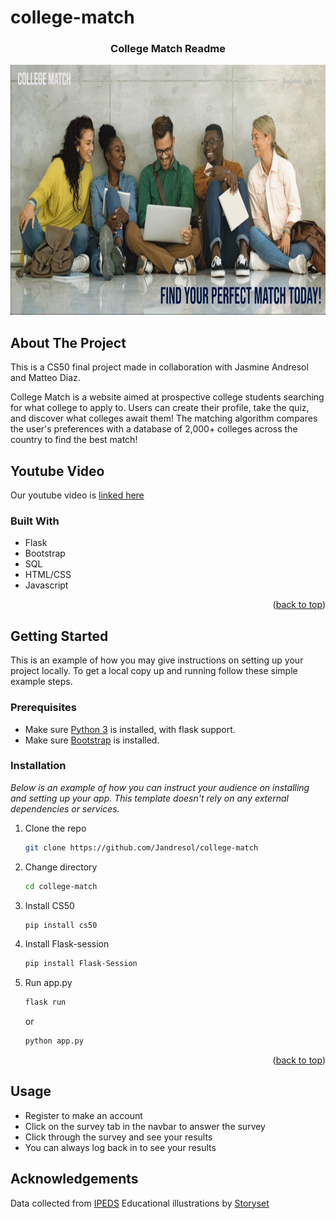 # college-match
<a name="readme-top"></a>
<!--
*** Thanks for checking out the Best-README-Template. If you have a suggestion
*** that would make this better, please fork the repo and create a pull request
*** or simply open an issue with the tag "enhancement".
*** Don't forget to give the project a star!
*** Thanks again! Now go create something AMAZING! :D
-->

  <h3 align="center">College Match Readme</h3>

<img src="https://github.com/Jandresol/college-match/blob/main/website.gif" alt="Website GIF" width="800" height="400">


<!-- ABOUT THE PROJECT -->
## About The Project

This is a CS50 final project made in collaboration with Jasmine Andresol and Matteo Diaz.

College Match is a website aimed at prospective college students searching for what college to apply to. Users can create their profile, take the quiz, and discover what colleges await them! The matching algorithm compares the user's preferences with a database of 2,000+ colleges across the country to find the best match!

## Youtube Video
Our youtube video is <a href="https://youtu.be/_MWHKDGgQgw">linked here</a>

### Built With

- Flask
- Bootstrap
- SQL
- HTML/CSS
- Javascript
  
<p align="right">(<a href="#readme-top">back to top</a>)</p>


<!-- GETTING STARTED -->
## Getting Started

This is an example of how you may give instructions on setting up your project locally.
To get a local copy up and running follow these simple example steps.

### Prerequisites

- Make sure <a href="https://www.python.org/downloads/">Python 3</a> is installed, with flask support.
- Make sure <a href="https://getbootstrap.com/docs/4.0/getting-started/download/">Bootstrap</a> is installed.

### Installation

_Below is an example of how you can instruct your audience on installing and setting up your app. This template doesn't rely on any external dependencies or services._

1. Clone the repo
   ```sh
   git clone https://github.com/Jandresol/college-match
   ```
2. Change directory
   ```sh
   cd college-match
   ```
3. Install CS50
   ```sh
   pip install cs50
   ```
4. Install Flask-session
   ```sh
   pip install Flask-Session 
   ```
5. Run app.py 
   ```sh
   flask run
   ```
      or
   ```sh
   python app.py
   ```

<p align="right">(<a href="#readme-top">back to top</a>)</p>



<!-- USAGE EXAMPLES -->
## Usage
- Register to make an account
- Click on the survey tab in the navbar to answer the survey
- Click through the survey and see your results
- You can always log back in to see your results

## Acknowledgements
Data collected from <a href="https://nces.ed.gov/ipeds/Search">IPEDS</a>
Educational illustrations by <a href="https://storyset.com/">Storyset</a>
